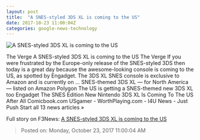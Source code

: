 ```yaml
---
layout: post
title:  "A SNES-styled 3DS XL is coming to the US"
date: 2017-10-23 11:00:04Z
categories: google-news-technology
---
```


![A SNES-styled 3DS XL is coming to the US](https://cdn.vox-cdn.com/thumbor/FNNF4vMuhfXUt9ysGkd4EOr2InE=/0x72:1200x700/fit-in/1200x630/cdn.vox-cdn.com/uploads/chorus_asset/file/9515701/DMzfHiDU8AA4VRk.jpg)

The Verge A SNES-styled 3DS XL is coming to the US The Verge If you were frustrated by the Europe-only release of the SNES-styled 3DS then today is a great day because the awesome-looking console is coming to the US, as spotted by Engadget. The 3DS XL SNES console is exclusive to Amazon and is currently on ... SNES-themed 3DS XL — for North America — listed on Amazon Polygon The US is getting a SNES-themed new 3DS XL too Engadget The SNES Edition New Nintendo 3DS XL Is Coming To The US After All Comicbook.com USgamer - WorthPlaying.com - I4U News - Just Push Start all 13 news articles »


Full story on F3News: [A SNES-styled 3DS XL is coming to the US](http://www.f3nws.com/n/jmRGzB)

> Posted on: Monday, October 23, 2017 11:00:04 AM
